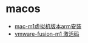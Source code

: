 # macos
- [mac-m1虚拟机版本arm安装](https://www.dandroid.cn/?p=8046)
- [vmware-fusion-m1 激活码](https://juejin.cn/post/7167551141788516383)
